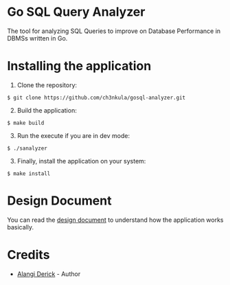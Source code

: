 # Go SQL Query Analyzer

The tool for analyzing SQL Queries to improve on Database Performance in DBMSs written in Go.



# Installing the application

1. Clone the repository:

```shell
$ git clone https://github.com/ch3nkula/gosql-analyzer.git
```

2. Build the application:

```shell
$ make build
```

3. Run the execute if you are in dev mode:
```
$ ./sanalyzer
```

3. Finally, install the application on your system:

```shell
$ make install
```



# Design Document

You can read the [design document](docs/design_doc.md) to understand how the application works basically.



# Credits

* [Alangi Derick](https://github.com/ch3nkula) - Author 